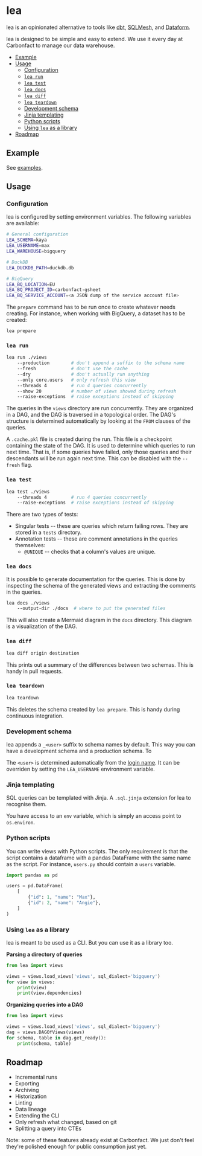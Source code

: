 <h1>lea</h1>

lea is an opinionated alternative to tools like [dbt](https://www.getdbt.com/), [SQLMesh](https://sqlmesh.com/), and [Dataform](https://cloud.google.com/dataform).

lea is designed to be simple and easy to extend. We use it every day at Carbonfact to manage our data warehouse.

- [Example](#example)
- [Usage](#usage)
  - [Configuration](#configuration)
  - [`lea run`](#lea-run)
  - [`lea test`](#lea-test)
  - [`lea docs`](#lea-docs)
  - [`lea diff`](#lea-diff)
  - [`lea teardown`](#lea-teardown)
  - [Development schema](#development-schema)
  - [Jinja templating](#jinja-templating)
  - [Python scripts](#python-scripts)
  - [Using `lea` as a library](#using-lea-as-a-library)
- [Roadmap](#roadmap)

## Example

See [examples](examples).

## Usage

### Configuration

lea is configured by setting environment variables. The following variables are available:

```sh
# General configuration
LEA_SCHEMA=kaya
LEA_USERNAME=max
LEA_WAREHOUSE=bigquery

# DuckDB
LEA_DUCKDB_PATH=duckdb.db

# BigQuery
LEA_BQ_LOCATION=EU
LEA_BQ_PROJECT_ID=carbonfact-gsheet
LEA_BQ_SERVICE_ACCOUNT=<a JSON dump of the service account file>
```

The `prepare` command has to be run once to create whatever needs creating. For instance, when working with BigQuery, a dataset has to be created:

```sh
lea prepare
```

### `lea run`

```sh
lea run ./views
    --production        # don't append a suffix to the schema name
    --fresh             # don't use the cache
    --dry               # don't actually run anything
    --only core.users   # only refresh this view
    --threads 4         # run 4 queries concurrently
    --show 20           # number of views showed during refresh
    --raise-exceptions  # raise exceptions instead of skipping
```

The queries in the `views` directory are run concurrently. They are organized in a DAG, and the DAG is traversed in a topological order. The DAG's structure is determined automatically by looking at the `FROM` clauses of the queries.

A `.cache.pkl` file is created during the run. This file is a checkpoint containing the state of the DAG. It is used to determine which queries to run next time. That is, if some queries have failed, only those queries and their descendants will be run again next time. This can be disabled with the `--fresh` flag.

### `lea test`

```sh
lea test ./views
    --threads 4         # run 4 queries concurrently
    --raise-exceptions  # raise exceptions instead of skipping
```

There are two types of tests:

- Singular tests -- these are queries which return failing rows. They are stored in a `tests` directory.
- Annotation tests -- these are comment annotations in the queries themselves:
  - `@UNIQUE` -- checks that a column's values are unique.

### `lea docs`

It is possible to generate documentation for the queries. This is done by inspecting the schema of the generated views and extracting the comments in the queries.

```sh
lea docs ./views
    --output-dir ./docs  # where to put the generated files
```

This will also create a Mermaid diagram in the `docs` directory. This diagram is a visualization of the DAG.

### `lea diff`

```sh
lea diff origin destination
```

This prints out a summary of the differences between two schemas. This is handy in pull requests.

### `lea teardown`

```sh
lea teardown
```

This deletes the schema created by `lea prepare`. This is handy during continuous integration.

### Development schema

lea appends a `_<user>` suffix to schema names by default. This way you can have a development schema and a production schema. To

The `<user>` is determined automatically from the [login name](https://docs.python.org/3/library/getpass.html#getpass.getuser). It can be overriden by setting the `LEA_USERNAME` environment variable.

### Jinja templating

SQL queries can be templated with Jinja. A `.sql.jinja` extension for lea to recognise them.

You have access to an `env` variable, which is simply an access point to `os.environ`.

### Python scripts

You can write views with Python scripts. The only requirement is that the script contains a dataframe with a pandas DataFrame with the same name as the script. For instance, `users.py` should contain a `users` variable.

```python
import pandas as pd

users = pd.DataFrame(
    [
        {"id": 1, "name": "Max"},
        {"id": 2, "name": "Angie"},
    ]
)
```

### Using `lea` as a library

lea is meant to be used as a CLI. But you can use it as a library too.

**Parsing a directory of queries**

```py
from lea import views

views = views.load_views('views', sql_dialect='bigquery')
for view in views:
    print(view)
    print(view.dependencies)
```

**Organizing queries into a DAG**

```py
from lea import views

views = views.load_views('views', sql_dialect='bigquery')
dag = views.DAGOfViews(views)
for schema, table in dag.get_ready():
    print(schema, table)
```

## Roadmap

- Incremental runs
- Exporting
- Archiving
- Historization
- Linting
- Data lineage
- Extending the CLI
- Only refresh what changed, based on git
- Splitting a query into CTEs

Note: some of these features already exist at Carbonfact. We just don't feel they're polished enough for public consumption just yet.
